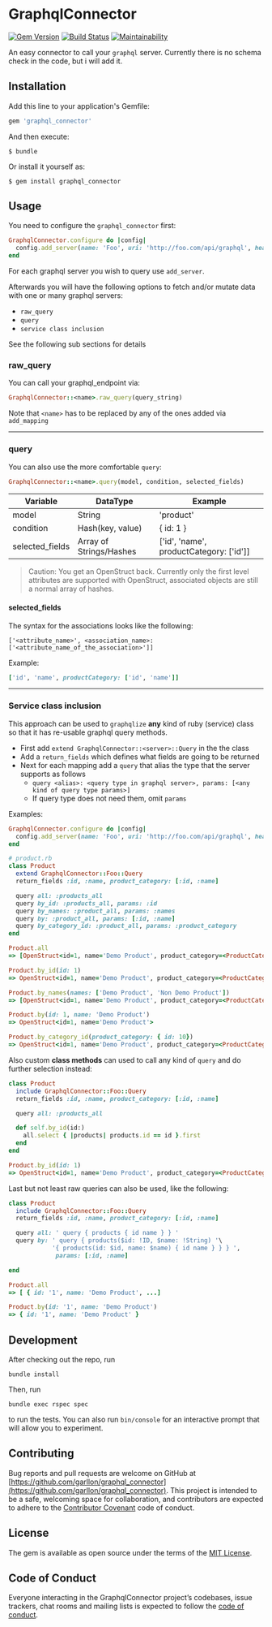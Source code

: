
# GraphqlConnector

[![Gem
Version](https://badge.fury.io/rb/graphql_connector.svg)](https://badge.fury.io/rb/graphql_connector)
[![Build
Status](https://travis-ci.org/Garllon/graphql_connector.svg?branch=master)](https://travis-ci.org/Garllon/graphql_connector)
[![Maintainability](https://api.codeclimate.com/v1/badges/548db3cf0d078b379c84/maintainability)](https://codeclimate.com/github/Garllon/graphql_connector/maintainability)

An easy connector to call your `graphql` server. Currently there is no schema
check in the code, but i will add it.

## Installation

Add this line to your application's Gemfile:

```ruby
gem 'graphql_connector'
```

And then execute:

    $ bundle

Or install it yourself as:

    $ gem install graphql_connector

## Usage

You need to configure the `graphql_connector` first:
``` ruby
GraphqlConnector.configure do |config|
  config.add_server(name: 'Foo', uri: 'http://foo.com/api/graphql', headers: {})
end
```

For each graphql server you wish to query use `add_server`.

Afterwards you will have the following options to fetch and/or mutate data with
one or many graphql servers:

* `raw_query`
* `query`
* `service class inclusion`

See the following sub sections for details

### raw_query

You can call your graphql_endpoint via:
```ruby
GraphqlConnector::<name>.raw_query(query_string)
```

Note that `<name>` has to be replaced by any of the ones added via `add_mapping`

---
### query

You can also use the more comfortable `query`:
```ruby
GraphqlConnector::<name>.query(model, condition, selected_fields)
```

| Variable        | DataType                | Example                                 |
|----------------|-------------------------|------------------------------------------|
| model           | String                  | 'product'                               |
| condition       | Hash(key, value)        | { id: 1 }                               |
| selected_fields | Array of Strings/Hashes | ['id', 'name', productCategory: ['id']] |

> Caution:
> You get an OpenStruct back. Currently only the first level attributes are
> supported with OpenStruct, associated objects are still a normal array of
> hashes.

#### selected_fields

The syntax for the associations looks like the following:
```
['<attribute_name>', <association_name>: ['<attribute_name_of_the_association>']]
```

Example:
```ruby
['id', 'name', productCategory: ['id', 'name']]
```

---

### Service class inclusion

This approach can be used to `graphqlize` **any** kind of ruby (service) class
so that it has re-usable graphql query methods.

* First add `extend GraphqlConnector::<server>::Query` in the the class
* Add a `return_fields` which defines what fields are going to be returned
* Next for each mapping add a `query` that alias the type that the server supports as follows
  * `query <alias>: <query type in graphql server>, params: [<any kind of query type params>]`
  * If query type does not need them, omit `params`

Examples:

```ruby
GraphqlConnector.configure do |config|
  config.add_server(name: 'Foo', uri: 'http://foo.com/api/graphql', headers: {})
end

# product.rb
class Product
  extend GraphqlConnector::Foo::Query
  return_fields :id, :name, product_category: [:id, :name]

  query all: :products_all
  query by_id: :products_all, params: :id
  query by_names: :product_all, params: :names
  query by: :product_all, params: [:id, :name]
  query by_category_id: :product_all, params: :product_category
end

Product.all
=> [OpenStruct<id=1, name='Demo Product', product_category=<ProductCategory<id=10, name='Demo Category'>>, ...]

Product.by_id(id: 1)
=> OpenStruct<id=1, name='Demo Product', product_category=<ProductCategory<id=10, name='Demo Category'>>

Product.by_names(names: ['Demo Product', 'Non Demo Product'])
=> [OpenStruct<id=1, name='Demo Product', product_category=<ProductCategory<id=10, name='Demo Category'>>, Product<id=2, name='Demo Product' ...]

Product.by(id: 1, name: 'Demo Product')
=> OpenStruct<id=1, name='Demo Product'>

Product.by_category_id(product_category: { id: 10})
=> OpenStruct<id=1, name='Demo Product', product_category=<ProductCategory<id=10, name='Demo Category'>>
```

Also custom **class methods** can used to call any kind of `query` and do further selection instead:

```ruby
class Product
  include GraphqlConnector::Foo::Query
  return_fields :id, :name, product_category: [:id, :name]

  query all: :products_all

  def self.by_id(id:)
    all.select { |products| products.id == id }.first
  end
end

Product.by_id(id: 1)
=> OpenStruct<id=1, name='Demo Product', product_category=<ProductCategory<id=10, name='Demo Category'>>
```

Last but not least raw queries can also be used, like the following:

```ruby
class Product
  include GraphqlConnector::Foo::Query
  return_fields :id, :name, product_category: [:id, :name]

  query all: ' query { products { id name } } '
  query by: ' query { products($id: !ID, $name: !String) '\
            '{ products(id: $id, name: $name) { id name } } } ',
             params: [:id, :name]

end

Product.all
=> [ { id: '1', name: 'Demo Product', ...]

Product.by(id: '1', name: 'Demo Product')
=> { id: '1', name: 'Demo Product' }

```

## Development

After checking out the repo, run
```shell
bundle install
```

Then, run
```shell
bundle exec rspec spec
```
to run the tests.
You can also run `bin/console` for an interactive prompt that will allow you to experiment.

## Contributing

Bug reports and pull requests are welcome on GitHub at [https://github.com/garllon/graphql_connector](https://github.com/garllon/graphql_connector). This project is intended to be a safe, welcoming space for collaboration, and contributors are expected to adhere to the [Contributor Covenant](http://contributor-covenant.org) code of conduct.

## License

The gem is available as open source under the terms of the [MIT License](https://opensource.org/licenses/MIT).

## Code of Conduct

Everyone interacting in the GraphqlConnector project’s codebases, issue trackers, chat rooms and mailing lists is expected to follow the [code of conduct](https://github.com/[USERNAME]/graphql_connector/blob/master/CODE_OF_CONDUCT.md).
